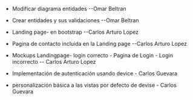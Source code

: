
* Modificar diagrama entidades --Omar Beltran
* Crear entidades y sus validaciones --Omar Beltran

* Landing page- en bootstrap --Carlos Arturo Lopez
* Pagina de contacto incluida en la Landing page --Carlos Arturo Lopez
* Mockups Landingpage- login correcto - Pagina de Login - Login incorrecto -- Carlos Arturo Lopez

* Implementación de autenticación usando device - Carlos Guevara
* personalización básica a las vistas por defecto de devise - Carlos Guevara
